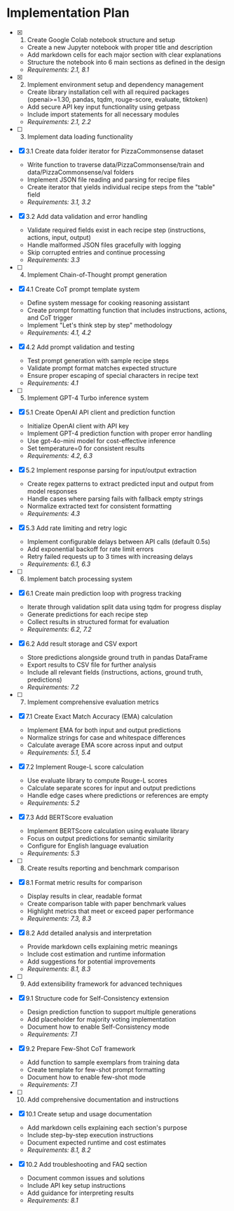 # Implementation Plan

- [x] 1. Create Google Colab notebook structure and setup
  - Create a new Jupyter notebook with proper title and description
  - Add markdown cells for each major section with clear explanations
  - Structure the notebook into 6 main sections as defined in the design
  - _Requirements: 2.1, 8.1_

- [x] 2. Implement environment setup and dependency management
  - Create library installation cell with all required packages (openai>=1.30, pandas, tqdm, rouge-score, evaluate, tiktoken)
  - Add secure API key input functionality using getpass
  - Include import statements for all necessary modules
  - _Requirements: 2.1, 2.2_

- [ ] 3. Implement data loading functionality
- [x] 3.1 Create data folder iterator for PizzaCommonsense dataset
  - Write function to traverse data/PizzaCommonsense/train and data/PizzaCommonsense/val folders
  - Implement JSON file reading and parsing for recipe files
  - Create iterator that yields individual recipe steps from the "table" field
  - _Requirements: 3.1, 3.2_

- [x] 3.2 Add data validation and error handling
  - Validate required fields exist in each recipe step (instructions, actions, input, output)
  - Handle malformed JSON files gracefully with logging
  - Skip corrupted entries and continue processing
  - _Requirements: 3.3_

- [ ] 4. Implement Chain-of-Thought prompt generation
- [x] 4.1 Create CoT prompt template system
  - Define system message for cooking reasoning assistant
  - Create prompt formatting function that includes instructions, actions, and CoT trigger
  - Implement "Let's think step by step" methodology
  - _Requirements: 4.1, 4.2_

- [x] 4.2 Add prompt validation and testing
  - Test prompt generation with sample recipe steps
  - Validate prompt format matches expected structure
  - Ensure proper escaping of special characters in recipe text
  - _Requirements: 4.1_

- [ ] 5. Implement GPT-4 Turbo inference system
- [x] 5.1 Create OpenAI API client and prediction function
  - Initialize OpenAI client with API key
  - Implement GPT-4 prediction function with proper error handling
  - Use gpt-4o-mini model for cost-effective inference
  - Set temperature=0 for consistent results
  - _Requirements: 4.2, 6.3_

- [x] 5.2 Implement response parsing for input/output extraction
  - Create regex patterns to extract predicted input and output from model responses
  - Handle cases where parsing fails with fallback empty strings
  - Normalize extracted text for consistent formatting
  - _Requirements: 4.3_

- [x] 5.3 Add rate limiting and retry logic
  - Implement configurable delays between API calls (default 0.5s)
  - Add exponential backoff for rate limit errors
  - Retry failed requests up to 3 times with increasing delays
  - _Requirements: 6.1, 6.3_

- [ ] 6. Implement batch processing system
- [x] 6.1 Create main prediction loop with progress tracking
  - Iterate through validation split data using tqdm for progress display
  - Generate predictions for each recipe step
  - Collect results in structured format for evaluation
  - _Requirements: 6.2, 7.2_

- [x] 6.2 Add result storage and CSV export
  - Store predictions alongside ground truth in pandas DataFrame
  - Export results to CSV file for further analysis
  - Include all relevant fields (instructions, actions, ground truth, predictions)
  - _Requirements: 7.2_

- [ ] 7. Implement comprehensive evaluation metrics
- [x] 7.1 Create Exact Match Accuracy (EMA) calculation
  - Implement EMA for both input and output predictions
  - Normalize strings for case and whitespace differences
  - Calculate average EMA score across input and output
  - _Requirements: 5.1, 5.4_

- [x] 7.2 Implement Rouge-L score calculation
  - Use evaluate library to compute Rouge-L scores
  - Calculate separate scores for input and output predictions
  - Handle edge cases where predictions or references are empty
  - _Requirements: 5.2_

- [x] 7.3 Add BERTScore evaluation
  - Implement BERTScore calculation using evaluate library
  - Focus on output predictions for semantic similarity
  - Configure for English language evaluation
  - _Requirements: 5.3_

- [ ] 8. Create results reporting and benchmark comparison
- [x] 8.1 Format metric results for comparison
  - Display results in clear, readable format
  - Create comparison table with paper benchmark values
  - Highlight metrics that meet or exceed paper performance
  - _Requirements: 7.3, 8.3_

- [x] 8.2 Add detailed analysis and interpretation
  - Provide markdown cells explaining metric meanings
  - Include cost estimation and runtime information
  - Add suggestions for potential improvements
  - _Requirements: 8.1, 8.3_

- [ ] 9. Add extensibility framework for advanced techniques
- [x] 9.1 Structure code for Self-Consistency extension
  - Design prediction function to support multiple generations
  - Add placeholder for majority voting implementation
  - Document how to enable Self-Consistency mode
  - _Requirements: 7.1_

- [x] 9.2 Prepare Few-Shot CoT framework
  - Add function to sample exemplars from training data
  - Create template for few-shot prompt formatting
  - Document how to enable few-shot mode
  - _Requirements: 7.1_

- [ ] 10. Add comprehensive documentation and instructions
- [x] 10.1 Create setup and usage documentation
  - Add markdown cells explaining each section's purpose
  - Include step-by-step execution instructions
  - Document expected runtime and cost estimates
  - _Requirements: 8.1, 8.2_

- [x] 10.2 Add troubleshooting and FAQ section
  - Document common issues and solutions
  - Include API key setup instructions
  - Add guidance for interpreting results
  - _Requirements: 8.1_